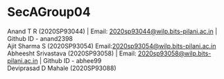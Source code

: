# SecAGroup04<br>

Anand T R (2020SP93044) | Email: 2020sp93044@wilp.bits-pilani.ac.in | Github ID - anand2398<br>
Ajit Sharma S (2020SP93054) Email:2020sp93054@wilp.bits-pilani.ac.in<br>
Abheesht Srivastava (2020SP93058) | Email: 2020sp93058@wilp.bits-pilani.ac.in | Github ID - abhee99<br>
Deviprasad  D Mahale (2020SP93088)<br>
